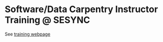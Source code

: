 # Software/Data Carpentry Instructor Training @ SESYNC

See [training webpage](http://christinalk.github.io/2016-09-28-ttt-sesync)
